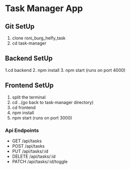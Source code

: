 # Task Manager App
## Git SetUp
1. clone roni_burg_helfy_task
2. cd task-manager
## Backend SetUp
1.cd backend
2. npm install
3. npm start (runs on port 4000)
## Frontend SetUp
1. split the terminal
3. cd ..(go back to task-manager directory)
4. cd frontend
5. npm install
6. npm start (runs on port 3000)

### Api Endpoints
- GET /api/tasks
- POST /api/tasks
- PUT /api/tasks/:id
- DELETE /api/tasks/:id
- PATCH /api/tasks/:id/toggle
